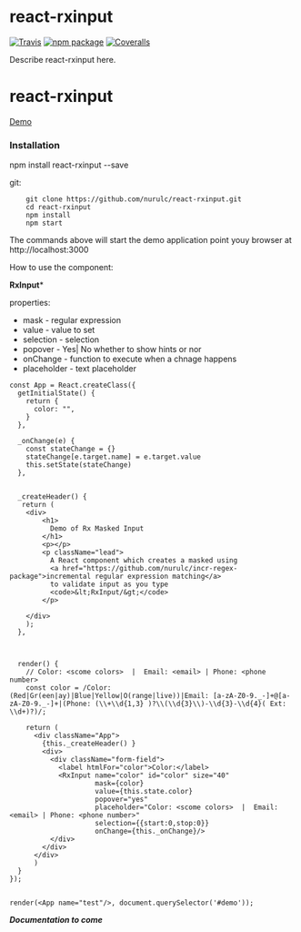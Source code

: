 # react-rxinput

[![Travis][build-badge]][build]
[![npm package][npm-badge]][npm]
[![Coveralls][coveralls-badge]][coveralls]

Describe react-rxinput here.

[build-badge]: https://img.shields.io/travis/user/repo/master.svg?style=flat-square
[build]: https://travis-ci.org/user/repo

[npm-badge]: https://img.shields.io/npm/v/npm-package.svg?style=flat-square
[npm]: https://www.npmjs.org/package/npm-package

[coveralls-badge]: https://img.shields.io/coveralls/user/repo/master.svg?style=flat-square
[coveralls]: https://coveralls.io/github/user/repo
# react-rxinput

[Demo](https://nurulc.github.io/)


### Installation

  npm install react-rxinput --save


git:

```
    git clone https://github.com/nurulc/react-rxinput.git
    cd react-rxinput
    npm install
    npm start
```


The commands above will start the demo application
point youy browser at http://localhost:3000


How to use the component:


**RxInput***

properties:

- mask - regular expression
- value - value to set
- selection - selection
- popover - Yes| No whether to show hints or nor
- onChange - function to execute when a chnage happens
- placeholder - text placeholder

```
const App = React.createClass({
  getInitialState() {
    return {
      color: "",
    }
  },

  _onChange(e) {
    const stateChange = {}
    stateChange[e.target.name] = e.target.value
    this.setState(stateChange)
  },


  _createHeader() {
   return (
    <div>
        <h1>
          Demo of Rx Masked Input
        </h1>
        <p></p>
        <p className="lead">
          A React component which creates a masked using 
          <a href="https://github.com/nurulc/incr-regex-package">incremental regular expression matching</a>
          to validate input as you type
          <code>&lt;RxInput/&gt;</code>
        </p>

    </div>
    );
  },



  render() {
    // Color: <scome colors>  |  Email: <email> | Phone: <phone number>
    const color = /Color: (Red|Gr(een|ay)|Blue|Yellow|O(range|live))|Email: [a-zA-Z0-9._-]+@[a-zA-Z0-9._-]+|(Phone: (\\+\\d{1,3} )?\\(\\d{3}\\)-\\d{3}-\\d{4}( Ext: \\d+)?)/;
  
    return (
      <div className="App">
        {this._createHeader() }
        <div>
          <div className="form-field">
            <label htmlFor="color">Color:</label>
            <RxInput name="color" id="color" size="40" 
                     mask={color} 
                     value={this.state.color} 
                     popover="yes" 
                     placeholder="Color: <scome colors>  |  Email: <email> | Phone: <phone number>"
                     selection={{start:0,stop:0}}  
                     onChange={this._onChange}/>
          </div>
        </div>
      </div>  
      )
  }
});


render(<App name="test"/>, document.querySelector('#demo'));
```


**_Documentation to come_**
